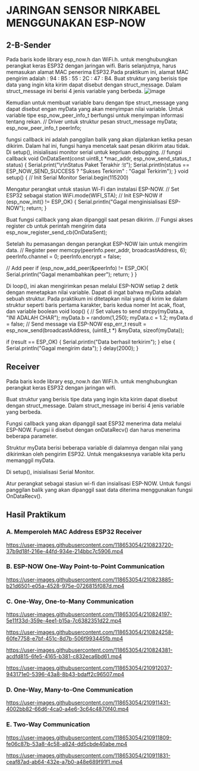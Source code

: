 #  JARINGAN SENSOR NIRKABEL MENGGUNAKAN ESP-NOW
## 2-B-Sender
Pada baris kode library esp_now.h dan WiFi.h. untuk menghubungkan perangkat keras ESP32 dengan jaringan wifi. Baris selanjutnya, harus memasukan alamat MAC penerima ESP32.Pada praktikum ini, alamat MAC pengirim adalah : 94 : B5 : 55 : 2C : 47 : B4. Buat struktur yang berisis tipe data yang ingin kita kirim dapat disebut dengan struct_message. Dalam struct_message ini berisi 4 jenis variable yang berbeda.
![image](https://user-images.githubusercontent.com/118653054/210794459-b9ed67ae-ab79-48de-89a6-500ba0307402.png)

Kemudian untuk membuat variable baru dengan tipe struct_message yang dapat disebut engan myData yang akan menyimpan nilai variable. Untuk variable tipe esp_now_peer_info_t berfungsi untuk menyimpan informasi tentang rekan.
// Driver untuk struktur pesan
struct_message myData;
esp_now_peer_info_t peerInfo;

fungsi callback ini adalah panggilan balik yang akan dijalankan ketika pesan dikirim. Dalam hal ini, fungsi hanya mencetak saat pesan dikirim atau tidak. Di setup(), inisialisasi monitor serial untuk keprluan debugging.
// fungsi callback
void OnDataSent(const uint8_t *mac_addr, esp_now_send_status_t status) {
 Serial.print("\r\nStatus Paket Terakhir :\t");
 Serial.println(status == ESP_NOW_SEND_SUCCESS ? "Sukses Terkirim" : "Gagal Terkirim");
}
void setup() {
 // Init Serial Monitor
 Serial.begin(115200)

Mengatur perangkat untuk stasiun Wi-Fi dan instalasi ESP-NOW.
// Set ESP32 sebagai station
 WiFi.mode(WIFI_STA);
// Init ESP-NOW
 if (esp_now_init() != ESP_OK) {
 Serial.println("Gagal menginisialisasi ESP-NOW");
 return;
 }

Buat fungsi callback yang akan dipanggil saat pesan dikirim.
// Fungsi akses register cb untuk perintah mengirim data
 esp_now_register_send_cb(OnDataSent);

Setelah itu pemasangan dengan perangkat ESP-NOW lain untuk mengirim data. 
// Register peer
 memcpy(peerInfo.peer_addr, broadcastAddress, 6);
 peerInfo.channel = 0;
 peerInfo.encrypt = false;

 // Add peer
 if (esp_now_add_peer(&peerInfo) != ESP_OK){
 Serial.println("Gagal menambahkan peer");
 return;
 }
}

Di loop(), ini akan mengirimkan pesan melalui ESP-NOW setiap 2 detik dengan menetapkan nilai variable. Dapat di ingat bahwa myData adalah sebuah struktur. Pada praktikum ini ditetapkan nilai yang di kirim ke dalam struktur seperti baris pertama karakter, baris kedua nomer Int acak, float, dan variable boolean
void loop() {
 // Set values to send
 strcpy(myData.a, "INI ADALAH CHAR");
 myData.b = random(1,250);
 myData.c = 1.2;
 myData.d = false;
// Send message via ESP-NOW
 esp_err_t result = esp_now_send(broadcastAddress, (uint8_t *) &myData,
sizeof(myData));

 if (result == ESP_OK) {
 Serial.println("Data berhasil terkirim");
 }
 else {
 Serial.println("Gagal mengirim data");
 }
 delay(2000);
 }
## Receiver
Pada baris kode library esp_now.h dan WiFi.h. untuk menghubungkan perangkat keras ESP32 dengan jaringan wifi.
 
Buat struktur yang berisis tipe data yang ingin kita kirim dapat disebut dengan struct_message. Dalam struct_message ini berisi 4 jenis variable yang berbeda. 
 
Fungsi callback yang akan dipanggil saat ESP32 menerima data melalui ESP-NOW. Fungsi ii disebut dengan onDataRecv() dan harus menerima beberapa parameter.
 
Struktur myData berisi beberapa variable di dalamnya dengan nilai yang dikirimkan oleh pengirim ESP32. Untuk mengaksesnya variable kita perlu memanggil myData.
 
Di setup(), inisialisasi Serial Monitor.
 
Atur perangkat sebagai stasiun wi-fi dan insialisasi ESP-NOW. Untuk fungsi panggilan balik yang akan dipanggil saat data diterima menggunakan fungsi OnDataRecv().
 
## Hasil Praktikum
### A. Memperoleh MAC Address ESP32 Receiver


https://user-images.githubusercontent.com/118653054/210823720-37b9d18f-216e-44fd-934e-214bbc7c5906.mp4

### B. ESP-NOW One-Way Point-to-Point Communication


https://user-images.githubusercontent.com/118653054/210823885-b21d6501-e05a-4528-975e-0726815f087d.mp4

### C. One-Way, One-to-Many Communication


https://user-images.githubusercontent.com/118653054/210824197-5e11f33d-359e-4ee1-b15a-7c6382351d22.mp4



https://user-images.githubusercontent.com/118653054/210824258-60fe7758-e7bf-451c-8d7b-506f993445fb.mp4



https://user-images.githubusercontent.com/118653054/210824381-acdfd815-6fe5-4165-b381-c832eca6bd61.mp4



https://user-images.githubusercontent.com/118653054/210912037-943171e0-5396-43a8-8b43-bdaff2c96507.mp4


### D. One-Way, Many-to-One Communication


https://user-images.githubusercontent.com/118653054/210911431-4002bb82-66d6-4ca0-a4e6-3c64c4870f40.mp4


### E. Two-Way Communication


https://user-images.githubusercontent.com/118653054/210911809-fe06c87b-53a8-4c58-a824-dd5cbde40abe.mp4



https://user-images.githubusercontent.com/118653054/210911831-ceaf87ad-ab64-432e-a7b0-a48e689f91f1.mp4






